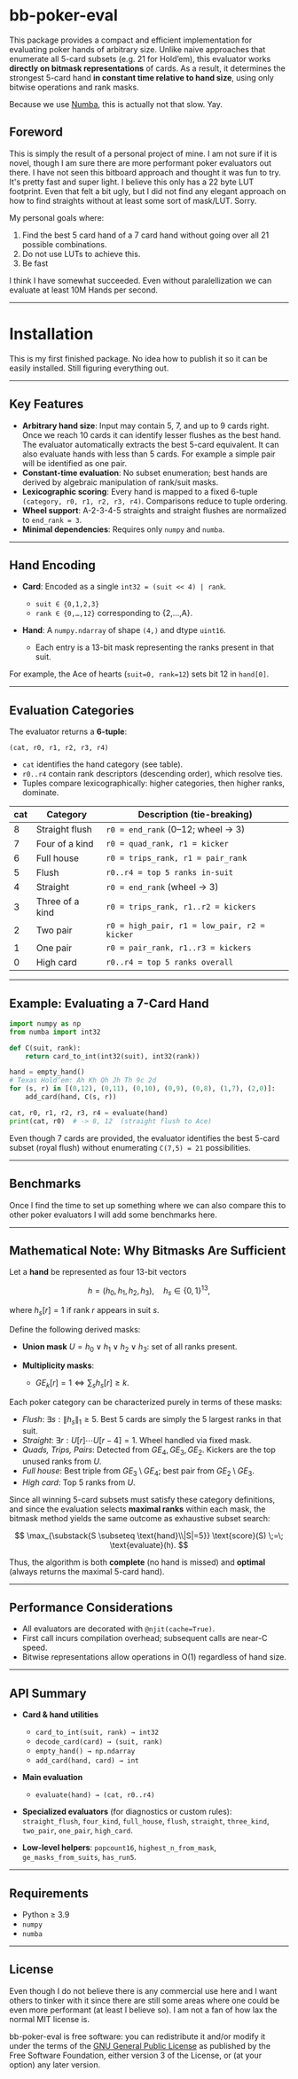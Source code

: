 # bb-poker-eval

This package provides a compact and efficient implementation for evaluating poker hands of arbitrary size. Unlike naive approaches that enumerate all 5-card subsets (e.g. 21 for Hold’em), this evaluator works **directly on bitmask representations** of cards. As a result, it determines the strongest 5-card hand **in constant time relative to hand size**, using only bitwise operations and rank masks.

Because we use [Numba](https://numba.pydata.org), this is actually not that slow. Yay.

## Foreword

This is simply the result of a personal project of mine. I am not sure if it is novel, though I am sure there are more performant poker evaluators out there. I have not seen this bitboard approach and thought it was fun to try. It's pretty fast and super light. I believe this only has a 22 byte LUT footprint. Even that felt a bit ugly, but I did not find any elegant approach on how to find straights without at least some sort of mask/LUT. Sorry.

My personal goals where: 
1. Find the best 5 card hand of a 7 card hand without going over all 21 possible combinations. 
2. Do not use LUTs to achieve this. 
3. Be fast

I think I have somewhat succeeded. Even without paralellization we can evaluate at least 10M Hands per second. 

---

# Installation

This is my first finished package. No idea how to publish it so it can be easily installed. Still figuring everything out.

---

## Key Features

* **Arbitrary hand size**: Input may contain 5, 7, and up to 9 cards right. Once we reach 10 cards it can identify lesser flushes as the best hand. The evaluator automatically extracts the best 5-card equivalent. It can also evaluate hands with less than 5 cards. For example a simple pair will be identified as one pair.
* **Constant-time evaluation**: No subset enumeration; best hands are derived by algebraic manipulation of rank/suit masks.
* **Lexicographic scoring**: Every hand is mapped to a fixed 6-tuple `(category, r0, r1, r2, r3, r4)`. Comparisons reduce to tuple ordering.
* **Wheel support**: A-2-3-4-5 straights and straight flushes are normalized to `end_rank = 3`.
* **Minimal dependencies**: Requires only `numpy` and `numba`.

---

## Hand Encoding

* **Card**: Encoded as a single `int32 = (suit << 4) | rank`.

  * `suit ∈ {0,1,2,3}`
  * `rank ∈ {0,…,12}` corresponding to {2,…,A}.
* **Hand**: A `numpy.ndarray` of shape `(4,)` and dtype `uint16`.

  * Each entry is a 13-bit mask representing the ranks present in that suit.

For example, the Ace of hearts (`suit=0, rank=12`) sets bit 12 in `hand[0]`.

---

## Evaluation Categories

The evaluator returns a **6-tuple**:

```
(cat, r0, r1, r2, r3, r4)
```

* `cat` identifies the hand category (see table).
* `r0..r4` contain rank descriptors (descending order), which resolve ties.
* Tuples compare lexicographically: higher categories, then higher ranks, dominate.

| cat | Category        | Description (tie-breaking)                   |
| --- | --------------- | -------------------------------------------- |
| 8   | Straight flush  | `r0 = end_rank` (0–12; wheel → 3)            |
| 7   | Four of a kind  | `r0 = quad_rank, r1 = kicker`                |
| 6   | Full house      | `r0 = trips_rank, r1 = pair_rank`            |
| 5   | Flush           | `r0..r4 = top 5 ranks in-suit`               |
| 4   | Straight        | `r0 = end_rank` (wheel → 3)                  |
| 3   | Three of a kind | `r0 = trips_rank, r1..r2 = kickers`          |
| 2   | Two pair        | `r0 = high_pair, r1 = low_pair, r2 = kicker` |
| 1   | One pair        | `r0 = pair_rank, r1..r3 = kickers`           |
| 0   | High card       | `r0..r4 = top 5 ranks overall`               |

---

## Example: Evaluating a 7-Card Hand

```python
import numpy as np
from numba import int32

def C(suit, rank):
    return card_to_int(int32(suit), int32(rank))

hand = empty_hand()
# Texas Hold’em: Ah Kh Qh Jh Th 9c 2d
for (s, r) in [(0,12), (0,11), (0,10), (0,9), (0,8), (1,7), (2,0)]:
    add_card(hand, C(s, r))

cat, r0, r1, r2, r3, r4 = evaluate(hand)
print(cat, r0)  # -> 8, 12  (straight flush to Ace)
```

Even though 7 cards are provided, the evaluator identifies the best 5-card subset (royal flush) without enumerating `C(7,5) = 21` possibilities.

---

## Benchmarks

Once I find the time to set up something where we can also compare this to other poker evaluators I will add some benchmarks here. 

---

## Mathematical Note: Why Bitmasks Are Sufficient

Let a **hand** be represented as four 13-bit vectors

$$
h = (h_0, h_1, h_2, h_3), \quad h_s \in \{0,1\}^{13},
$$

where $h_s[r] = 1$ if rank $r$ appears in suit $s$.

Define the following derived masks:

* **Union mask** $U = h_0 \lor h_1 \lor h_2 \lor h_3$: set of all ranks present.
* **Multiplicity masks**:

  * $GE_k[r] = 1 \iff \sum_{s} h_s[r] \ge k$.

Each poker category can be characterized purely in terms of these masks:

* *Flush*: $\exists s : \|h_s\|_1 \ge 5$. Best 5 cards are simply the 5 largest ranks in that suit.
* *Straight*: $\exists r : U[r]\cdots U[r-4] = 1$. Wheel handled via fixed mask.
* *Quads, Trips, Pairs*: Detected from $GE_4, GE_3, GE_2$. Kickers are the top unused ranks from $U$.
* *Full house*: Best triple from $GE_3 \setminus GE_4$; best pair from $GE_2 \setminus GE_3$.
* *High card*: Top 5 ranks from $U$.

Since all winning 5-card subsets must satisfy these category definitions, and since the evaluation selects **maximal ranks** within each mask, the bitmask method yields the same outcome as exhaustive subset search:

$$
\max_{\substack{S \subseteq \text{hand}\\|S|=5}} \text{score}(S) 
\;=\; \text{evaluate}(h).
$$

Thus, the algorithm is both **complete** (no hand is missed) and **optimal** (always returns the maximal 5-card hand).

---

## Performance Considerations

* All evaluators are decorated with `@njit(cache=True)`.
* First call incurs compilation overhead; subsequent calls are near-C speed.
* Bitwise representations allow operations in O(1) regardless of hand size.

---

## API Summary

* **Card & hand utilities**

  * `card_to_int(suit, rank) → int32`
  * `decode_card(card) → (suit, rank)`
  * `empty_hand() → np.ndarray`
  * `add_card(hand, card) → int`

* **Main evaluation**

  * `evaluate(hand) → (cat, r0..r4)`

* **Specialized evaluators** (for diagnostics or custom rules):
  `straight_flush`, `four_kind`, `full_house`, `flush`,
  `straight`, `three_kind`, `two_pair`, `one_pair`, `high_card`.

* **Low-level helpers**:
  `popcount16`, `highest_n_from_mask`, `ge_masks_from_suits`, `has_run5`.

---

## Requirements

* Python ≥ 3.9
* `numpy`
* `numba`

---

## License

Even though I do not believe there is any commercial use here and I want others to tinker with it since there are still some areas where one could be even more performant (at least I believe so). I am not a fan of how lax the normal MIT license is.

bb-poker-eval is free software: you can redistribute it and/or modify
it under the terms of the [GNU General Public License](LICENSE) as
published by the Free Software Foundation, either version 3 of the
License, or (at your option) any later version.


